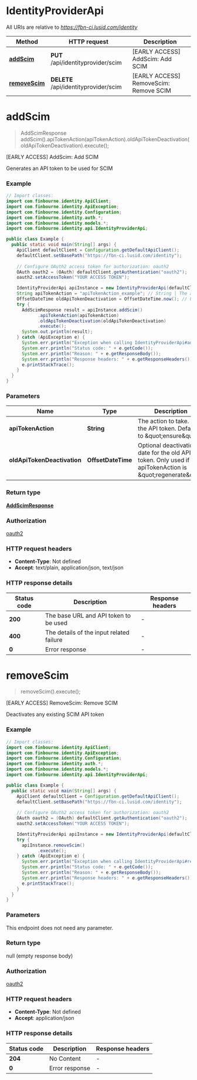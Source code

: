 # IdentityProviderApi

All URIs are relative to *https://fbn-ci.lusid.com/identity*

| Method | HTTP request | Description |
|------------- | ------------- | -------------|
| [**addScim**](IdentityProviderApi.md#addScim) | **PUT** /api/identityprovider/scim | [EARLY ACCESS] AddScim: Add SCIM |
| [**removeScim**](IdentityProviderApi.md#removeScim) | **DELETE** /api/identityprovider/scim | [EARLY ACCESS] RemoveScim: Remove SCIM |


<a id="addScim"></a>
# **addScim**
> AddScimResponse addScim().apiTokenAction(apiTokenAction).oldApiTokenDeactivation(oldApiTokenDeactivation).execute();

[EARLY ACCESS] AddScim: Add SCIM

Generates an API token to be used for SCIM

### Example
```java
// Import classes:
import com.finbourne.identity.ApiClient;
import com.finbourne.identity.ApiException;
import com.finbourne.identity.Configuration;
import com.finbourne.identity.auth.*;
import com.finbourne.identity.models.*;
import com.finbourne.identity.api.IdentityProviderApi;

public class Example {
  public static void main(String[] args) {
    ApiClient defaultClient = Configuration.getDefaultApiClient();
    defaultClient.setBasePath("https://fbn-ci.lusid.com/identity");
    
    // Configure OAuth2 access token for authorization: oauth2
    OAuth oauth2 = (OAuth) defaultClient.getAuthentication("oauth2");
    oauth2.setAccessToken("YOUR ACCESS TOKEN");

    IdentityProviderApi apiInstance = new IdentityProviderApi(defaultClient);
    String apiTokenAction = "apiTokenAction_example"; // String | The action to take. For the API token. Defaults to \"ensure\"
    OffsetDateTime oldApiTokenDeactivation = OffsetDateTime.now(); // OffsetDateTime | Optional deactivation date for the old API token. Only used if apiTokenAction is \"regenerate\"
    try {
      AddScimResponse result = apiInstance.addScim()
            .apiTokenAction(apiTokenAction)
            .oldApiTokenDeactivation(oldApiTokenDeactivation)
            .execute();
      System.out.println(result);
    } catch (ApiException e) {
      System.err.println("Exception when calling IdentityProviderApi#addScim");
      System.err.println("Status code: " + e.getCode());
      System.err.println("Reason: " + e.getResponseBody());
      System.err.println("Response headers: " + e.getResponseHeaders());
      e.printStackTrace();
    }
  }
}
```

### Parameters

| Name | Type | Description  | Notes |
|------------- | ------------- | ------------- | -------------|
| **apiTokenAction** | **String**| The action to take. For the API token. Defaults to \&quot;ensure\&quot; | [optional] |
| **oldApiTokenDeactivation** | **OffsetDateTime**| Optional deactivation date for the old API token. Only used if apiTokenAction is \&quot;regenerate\&quot; | [optional] |

### Return type

[**AddScimResponse**](AddScimResponse.md)

### Authorization

[oauth2](../README.md#oauth2)

### HTTP request headers

 - **Content-Type**: Not defined
 - **Accept**: text/plain, application/json, text/json

### HTTP response details
| Status code | Description | Response headers |
|-------------|-------------|------------------|
| **200** | The base URL and API token to be used |  -  |
| **400** | The details of the input related failure |  -  |
| **0** | Error response |  -  |

<a id="removeScim"></a>
# **removeScim**
> removeScim().execute();

[EARLY ACCESS] RemoveScim: Remove SCIM

Deactivates any existing SCIM API token

### Example
```java
// Import classes:
import com.finbourne.identity.ApiClient;
import com.finbourne.identity.ApiException;
import com.finbourne.identity.Configuration;
import com.finbourne.identity.auth.*;
import com.finbourne.identity.models.*;
import com.finbourne.identity.api.IdentityProviderApi;

public class Example {
  public static void main(String[] args) {
    ApiClient defaultClient = Configuration.getDefaultApiClient();
    defaultClient.setBasePath("https://fbn-ci.lusid.com/identity");
    
    // Configure OAuth2 access token for authorization: oauth2
    OAuth oauth2 = (OAuth) defaultClient.getAuthentication("oauth2");
    oauth2.setAccessToken("YOUR ACCESS TOKEN");

    IdentityProviderApi apiInstance = new IdentityProviderApi(defaultClient);
    try {
      apiInstance.removeScim()
            .execute();
    } catch (ApiException e) {
      System.err.println("Exception when calling IdentityProviderApi#removeScim");
      System.err.println("Status code: " + e.getCode());
      System.err.println("Reason: " + e.getResponseBody());
      System.err.println("Response headers: " + e.getResponseHeaders());
      e.printStackTrace();
    }
  }
}
```

### Parameters
This endpoint does not need any parameter.

### Return type

null (empty response body)

### Authorization

[oauth2](../README.md#oauth2)

### HTTP request headers

 - **Content-Type**: Not defined
 - **Accept**: application/json

### HTTP response details
| Status code | Description | Response headers |
|-------------|-------------|------------------|
| **204** | No Content |  -  |
| **0** | Error response |  -  |

